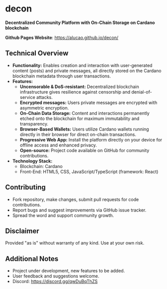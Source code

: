 # **decon**

**Decentralized Community Platform with On-Chain Storage on Cardano blockchain**

**Github Pages Website**: https://alucao.github.io/decon/

## Technical Overview

- **Functionality:** Enables creation and interaction with user-generated content (posts) and private messages, all directly stored on the Cardano blockchain metadata through user transactions.
- **Features:**
  - **Uncensorable & DoS-resistant:** Decentralized blockchain infrastructure gives resilience against censorship and denial-of-service attacks.
  - **Encrypted messages:** Users private messages are encrypted with asymmetric encryption.
  - **On-Chain Data Storage:** Content and interactions permanently etched onto the blockchain for maximum immutability and transparency.
  - **Browser-Based Wallets:** Users utilize Cardano wallets running directly in their browser for direct on-chain transactions.
  - **Progressive Web App:** Install the platform directly on your device for offline access and enhanced privacy.
  - **Open-source:** Project code available on GitHub for community contributions.
- **Technology Stack:**
  - Blockchain: Cardano
  - Front-End: HTML5, CSS, JavaScript/TypeScript (framework: React)

## Contributing

- Fork repository, make changes, submit pull requests for code contributions.
- Report bugs and suggest improvements via GitHub issue tracker.
- Spread the word and support community growth.

## Disclaimer

Provided "as is" without warranty of any kind. Use at your own risk.

## Additional Notes

- Project under development, new features to be added.
- User feedback and suggestions welcome.
- Discord: https://discord.gg/qwDuBqThZS
